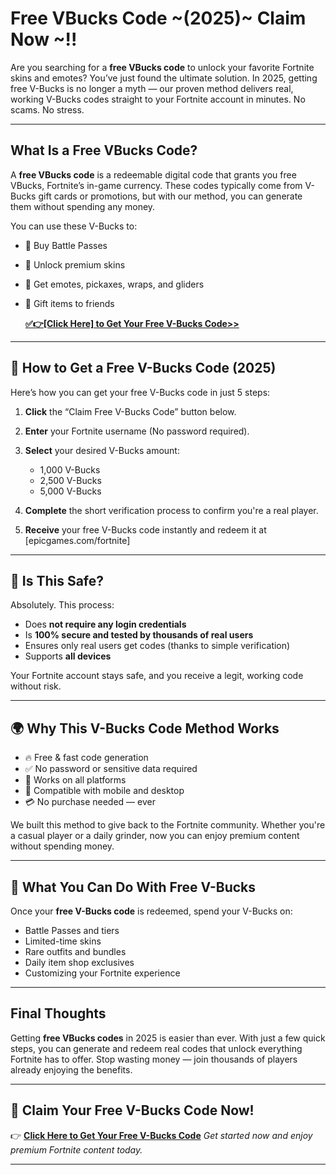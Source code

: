 # Free VBucks Code ~(2025)~ Claim Now ~!!

Are you searching for a **free VBucks code** to unlock your favorite Fortnite skins and emotes? You’ve just found the ultimate solution. In 2025, getting free V-Bucks is no longer a myth — our proven method delivers real, working V-Bucks codes straight to your Fortnite account in minutes. No scams. No stress.

---

## What Is a Free VBucks Code?

A **free VBucks code** is a redeemable digital code that grants you free VBucks, Fortnite’s in-game currency. These codes typically come from V-Bucks gift cards or promotions, but with our method, you can generate them without spending any money.

You can use these V-Bucks to:

- 🎁 Buy Battle Passes
- 👕 Unlock premium skins
- 🕺 Get emotes, pickaxes, wraps, and gliders
- 👫 Gift items to friends

  [**✅👉[Click Here] to Get Your Free V-Bucks Code>>**](https://junct.github.io/owna/)

---

## 🚀 How to Get a Free V-Bucks Code (2025)

Here’s how you can get your free V-Bucks code in just 5 steps:

1. **Click** the “Claim Free V-Bucks Code” button below.  
2. **Enter** your Fortnite username (No password required).  
3. **Select** your desired V-Bucks amount:  
   - 1,000 V-Bucks  
   - 2,500 V-Bucks  
   - 5,000 V-Bucks
      
4. **Complete** the short verification process to confirm you're a real player.  
5. **Receive** your free V-Bucks code instantly and redeem it at [epicgames.com/fortnite]

---

## 🔐 Is This Safe?

Absolutely. This process:

- Does **not require any login credentials**
- Is **100% secure and tested by thousands of real users**
- Ensures only real users get codes (thanks to simple verification)
- Supports **all devices**

Your Fortnite account stays safe, and you receive a legit, working code without risk.

---

## 🌍 Why This V-Bucks Code Method Works

- 🔥 Free & fast code generation  
- ✅ No password or sensitive data required  
- 💼 Works on all platforms  
- 📱 Compatible with mobile and desktop  
- 💳 No purchase needed — ever

We built this method to give back to the Fortnite community. Whether you're a casual player or a daily grinder, now you can enjoy premium content without spending money.

---

## 💸 What You Can Do With Free V-Bucks

Once your **free V-Bucks code** is redeemed, spend your V-Bucks on:

- Battle Passes and tiers  
- Limited-time skins  
- Rare outfits and bundles  
- Daily item shop exclusives  
- Customizing your Fortnite experience  

---

## Final Thoughts

Getting **free VBucks codes** in 2025 is easier than ever. With just a few quick steps, you can generate and redeem real codes that unlock everything Fortnite has to offer. Stop wasting money — join thousands of players already enjoying the benefits.

---

## 🎯 Claim Your Free V-Bucks Code Now!

👉 **[Click Here to Get Your Free V-Bucks Code](https://junct.github.io/owna/)**
*Get started now and enjoy premium Fortnite content today.*

---
